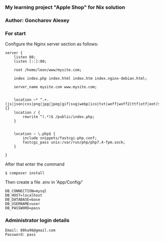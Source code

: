 ### My learning project "Apple Shop" for Nix solution
### Author: Goncharov Alexey

### For start

Configure the Nginx server section as follows:

```nginx
server {
	listen 80;
	listen [::]:80;

	root /home/leon/www/mysite.com;

	index index.php index.html index.htm index.nginx-debian.html;

	server_name mysite.com www.mysite.com;

  	
 	location ~* ^.+.(js|json|css|png|jpg|jpeg|gif|svg|webp|ico|txt|woff|woff2|ttf|otf|eot)$ {}
	location / {
		rewrite ^(.*)$ /public/index.php;
	}


	location ~ \.php$ {
		include snippets/fastcgi-php.conf;
		fastcgi_pass unix:/var/run/php/php7.4-fpm.sock;
	}

}
```
After that enter the command

```
$ composer install
```
Then create a file .env in 'App/Config/'

```
DB_CONNECTION=mysql
DB_HOST=localhost
DB_DATABASE=base
DB_USERNAME=user
DB_PASSWORD=pass
```

### Administrator login details

```
Email: 80ka96@gmail.com
Password: pass
```